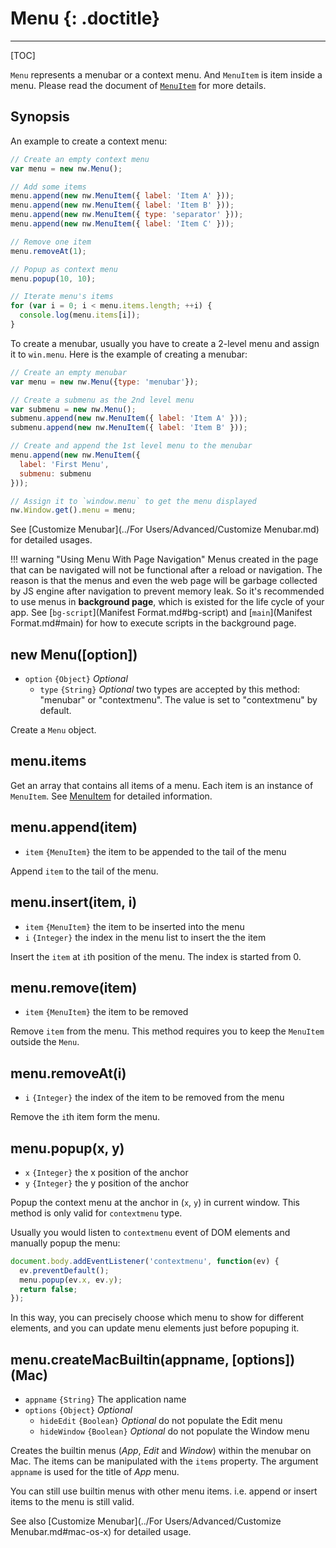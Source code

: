 # Menu {: .doctitle}
---

[TOC]

`Menu` represents a menubar or a context menu. And `MenuItem` is item inside a menu. Please read the document of [`MenuItem`](MenuItem.md) for more details.

## Synopsis

An example to create a context menu:
```javascript
// Create an empty context menu
var menu = new nw.Menu();

// Add some items
menu.append(new nw.MenuItem({ label: 'Item A' }));
menu.append(new nw.MenuItem({ label: 'Item B' }));
menu.append(new nw.MenuItem({ type: 'separator' }));
menu.append(new nw.MenuItem({ label: 'Item C' }));

// Remove one item
menu.removeAt(1);

// Popup as context menu
menu.popup(10, 10);

// Iterate menu's items
for (var i = 0; i < menu.items.length; ++i) {
  console.log(menu.items[i]);
}
```

To create a menubar, usually you have to create a 2-level menu and assign it to `win.menu`. Here is the example of creating a menubar:
```javascript
// Create an empty menubar
var menu = new nw.Menu({type: 'menubar'});

// Create a submenu as the 2nd level menu
var submenu = new nw.Menu();
submenu.append(new nw.MenuItem({ label: 'Item A' }));
submenu.append(new nw.MenuItem({ label: 'Item B' }));

// Create and append the 1st level menu to the menubar
menu.append(new nw.MenuItem({
  label: 'First Menu',
  submenu: submenu
}));

// Assign it to `window.menu` to get the menu displayed
nw.Window.get().menu = menu;
```

See [Customize Menubar](../For Users/Advanced/Customize Menubar.md) for detailed usages.

!!! warning "Using Menu With Page Navigation"
  Menus created in the page that can be navigated will not be functional after a reload or navigation. The reason is that the menus and even the web page will be garbage collected by JS engine after navigation to prevent memory leak. So it's recommended to use menus in **background page**, which is existed for the life cycle of your app. See [`bg-script`](Manifest Format.md#bg-script) and [`main`](Manifest Format.md#main) for how to execute scripts in the background page.

## new Menu([option])

* `option` `{Object}` _Optional_
    - `type` `{String}` _Optional_ two types are accepted by this method: "menubar" or "contextmenu". The value is set to "contextmenu" by default.

Create a `Menu` object.

## menu.items

Get an array that contains all items of a menu. Each item is an instance of `MenuItem`. See [MenuItem](MenuItem.md) for detailed information.

## menu.append(item)

* `item` `{MenuItem}` the item to be appended to the tail of the menu

Append `item` to the tail of the menu.

## menu.insert(item, i)

* `item` `{MenuItem}` the item to be inserted into the menu
* `i` `{Integer}` the index in the menu list to insert the the item

Insert the `item` at `i`th position of the menu. The index is started from 0.

## menu.remove(item)

* `item` `{MenuItem}` the item to be removed

Remove `item` from the menu. This method requires you to keep the `MenuItem` outside the `Menu`.

## menu.removeAt(i)

* `i` `{Integer}` the index of the item to be removed from the menu

Remove the `i`th item form the menu.

## menu.popup(x, y)

* `x` `{Integer}` the x position of the anchor
* `y` `{Integer}` the y position of the anchor

Popup the context menu at the anchor in (`x`, `y`) in current window. This method is only valid for `contextmenu` type.

Usually you would listen to `contextmenu` event of DOM elements and manually popup the menu:

```javascript
document.body.addEventListener('contextmenu', function(ev) { 
  ev.preventDefault();
  menu.popup(ev.x, ev.y);
  return false;
});
```

In this way, you can precisely choose which menu to show for different elements, and you can update menu elements just before popuping it.

## menu.createMacBuiltin(appname, [options]) (Mac)

* `appname` `{String}` The application name
* `options` `{Object}` _Optional_
    - `hideEdit` `{Boolean}` _Optional_ do not populate the Edit menu
    - `hideWindow` `{Boolean}` _Optional_ do not populate the Window menu

Creates the builtin menus (*App*, *Edit* and *Window*) within the menubar on Mac. The items can be manipulated with the `items` property. The argument `appname` is used for the title of *App* menu.

You can still use builtin menus with other menu items. i.e. append or insert items to the menu is still valid.

See also [Customize Menubar](../For Users/Advanced/Customize Menubar.md#mac-os-x) for detailed usage.
